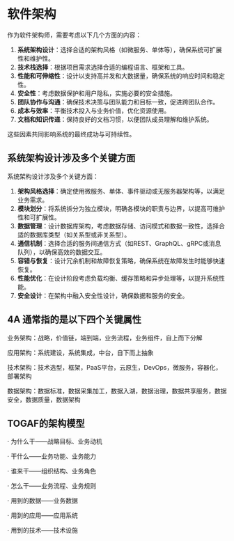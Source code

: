 
# 软件架构

作为软件架构师，需要考虑以下几个方面的内容：

1. **系统架构设计**：选择合适的架构风格（如微服务、单体等），确保系统可扩展性和维护性。
2. **技术栈选择**：根据项目需求选择合适的编程语言、框架和工具。
3. **性能和可伸缩性**：设计以支持高并发和大数据量，确保系统的响应时间和稳定性。
4. **安全性**：考虑数据保护和用户隐私，实施必要的安全措施。
5. **团队协作与沟通**：确保技术决策与团队能力和目标一致，促进跨团队合作。
6. **成本与效率**：平衡技术投入与业务价值，优化资源使用。
7. **文档和知识传递**：保持良好的文档习惯，以便团队成员理解和维护系统。 

这些因素共同影响系统的最终成功与可持续性。

## 系统架构设计涉及多个关键方面

系统架构设计涉及多个关键方面：

1. **架构风格选择**：确定使用微服务、单体、事件驱动或无服务器架构等，以满足业务需求。
2. **模块划分**：将系统拆分为独立模块，明确各模块的职责与边界，以提高可维护性和可扩展性。
3. **数据管理**：设计数据库架构，考虑数据存储、访问模式和数据一致性，选择合适的数据库类型（如关系型或非关系型）。
4. **通信机制**：选择合适的服务间通信方式（如REST、GraphQL、gRPC或消息队列），以确保高效的数据交互。
5. **容错与恢复**：设计冗余机制和故障恢复策略，确保系统在故障发生时能够快速恢复。
6. **性能优化**：在设计阶段考虑负载均衡、缓存策略和异步处理等，以提升系统性能。
7. **安全设计**：在架构中融入安全性设计，确保数据和服务的安全。

## 4A 通常指的是以下四个关键属性

业务架构：战略，价值链，端到端，业务流程，业务组件，自上而下分解

应用架构：系统建设，系统集成，中台，自下而上抽象

技术架构：技术选型，框架，PaaS平台，云原生，DevOps，微服务，容器化，部署架构

数据架构：数据标准，数据采集加工，数据入湖，数据治理，数据共享服务，数据安全，数据质量，数据架构

## TOGAF的架构模型

· 为什么干——战略目标、业务动机

· 干什么——业务功能、业务能力

· 谁来干——组织结构、业务角色

· 怎么干——业务流程、业务规则

· 用到的数据——业务数据

· 用到的应用——应用系统

· 用到的技术——技术设施
